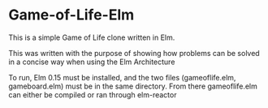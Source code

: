 # Game-of-Life-Elm
This is a simple Game of Life clone written in Elm.

This was written with the purpose of showing how problems can be solved in a concise way when using the Elm Architecture

To run, Elm 0.15 must be installed, and the two files (gameoflife.elm, gameboard.elm) must be in the same directory. From there gameoflife.elm can either be compiled or ran through elm-reactor
